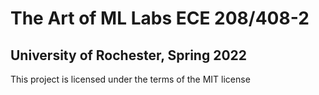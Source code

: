 # The Art of ML Labs ECE 208/408-2
## University of Rochester, Spring 2022

This project is licensed under the terms of the MIT license
